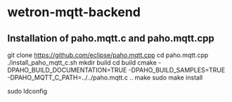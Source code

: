 # wetron-mqtt-backend

## Installation of paho.mqtt.c and paho.mqtt.cpp

git clone https://github.com/eclipse/paho.mqtt.cpp
cd paho.mqtt.cpp
./install_paho_mqtt_c.sh
mkdir build
cd build
cmake -DPAHO_BUILD_DOCUMENTATION=TRUE -DPAHO_BUILD_SAMPLES=TRUE -DPAHO_MQTT_C_PATH=../../paho.mqtt.c ..
make
sudo make install

sudo ldconfig
